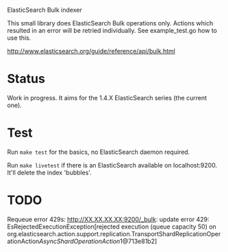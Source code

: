 ElasticSearch Bulk indexer

This small library does ElasticSearch Bulk operations only. Actions which resulted in an error will be retried individually. See example_test.go how to use this.

http://www.elasticsearch.org/guide/reference/api/bulk.html

# Status

Work in progress. It aims for the 1.4.X ElasticSearch series (the current one).

# Test

Run `make test` for the basics, no ElasticSearch daemon required.

Run `make livetest` if there is an ElasticSearch available on localhost:9200.
It'll delete the index 'bubbles'.

# TODO

Requeue error 429s:
http://XX.XX.XX.XX:9200/_bulk: update error 429: EsRejectedExecutionException[rejected execution (queue capacity 50) on org.elasticsearch.action.support.replication.TransportShardReplicationOperationAction$AsyncShardOperationAction$1@713e81b2]

